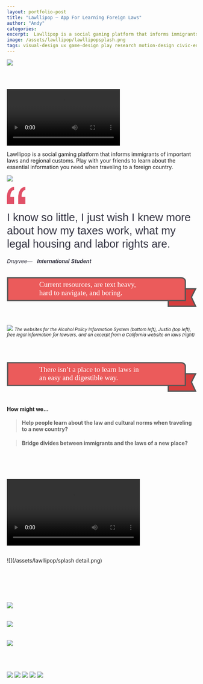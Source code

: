 ```yaml
---
layout: portfolio-post
title: "Lawllipop — App For Learning Foreign Laws"
author: "Andy"
categories:
excerpt:  Lawllipop is a social gaming platform that informs immigrants of important laws and regional customs. Play with your friends to learn about the essential information you need when traveling to a foreign country.
image: /assets/lawllipop/lawllipopsplash.png
tags: visual-design ux game-design play research motion-design civic-engagement college
---
```


![](/assets/lawllipop/lawllipopsplash1.png)


<br>
<br>


<video autoplay loop controls> <source src="/assets/lawllipop/gameplay.mp4" type="video/mp4"/></video>

Lawllipop is a social gaming platform that informs immigrants of important laws and regional customs. Play with your friends to learn about the essential information you need when traveling to a foreign country.


![](/assets/lawllipop/lawstat.png)



<svg width="487px" height="205px" viewBox="0 0 487 205" version="1.1" xmlns="http://www.w3.org/2000/svg" xmlns:xlink="http://www.w3.org/1999/xlink">
    <!-- Generator: Sketch 49.3 (51167) - http://www.bohemiancoding.com/sketch -->
    <desc>Created with Sketch.</desc>
    <defs></defs>
    <g id="Website" stroke="none" stroke-width="1" fill="none" fill-rule="evenodd">
        <text id="Super-duper-long-des-Copy-4" font-family="Helvetica" font-size="28.8" font-weight="normal" fill="#333341">
            <tspan x="0" y="91">I know so little, I just wish I knew more </tspan>
            <tspan x="0" y="126">about how my taxes work, what my </tspan>
            <tspan x="0" y="161">legal housing and labor rights are.</tspan>
        </text>
        <path d="M18.9763636,8.29942418 C14.8781613,9.06462315 11.9975841,12.0076519 10.3345455,17.1285988 C9.50302615,19.6596416 9.08727273,22.161216 9.08727273,24.6333973 C9.08727273,24.9277046 9.10212106,25.1778621 9.13181818,25.3838772 C9.1615153,25.5898923 9.20606031,26.0460617 9.26545455,26.7523992 L18.9763636,26.7523992 L18.9763636,46 L0,46 L0,28.2533589 C0,19.541863 1.75210369,12.8317574 5.25636364,8.12284069 C8.76062358,3.41392399 13.3339112,0.706337505 18.9763636,0 L18.9763636,8.29942418 Z M49,8.29942418 C45.733317,8.82917731 43.2536448,10.6538552 41.5609091,13.7735125 C39.8681734,16.8931698 39.0218182,20.4836649 39.0218182,24.5451056 C39.0218182,24.8982743 39.0366665,25.2514378 39.0663636,25.6046065 C39.0960608,25.9577753 39.1703024,26.340369 39.2890909,26.7523992 L49,26.7523992 L49,46 L29.9345455,46 L29.9345455,28.2533589 C29.9345455,21.2488453 31.4193791,14.9949092 34.3890909,9.49136276 C37.3588027,3.98781637 42.2290571,0.824060422 49,0 L49,8.29942418 Z" id="“" fill="#E15067"></path>
        <text id="Super-duper-long-des-Copy-3" font-family="Helvetica-Oblique, Helvetica" font-size="14.4" font-style="italic" font-weight="normal" fill="#333341">
            <tspan x="0" y="202">Druyvee</tspan>
            <tspan x="53.6203125" y="202" font-family="Helvetica">  — </tspan>
            <tspan x="80.0226562" y="202" font-family="Helvetica-Bold, Helvetica" font-weight="bold">International Student</tspan>
        </text>
    </g>
</svg>
<br>
<br>
<!-- # **“** -->

<!-- #### I know so little, I just wish I knew more about how my taxes work, what my legal housing and labor rights are.
<Br>
*Druyvee* — **International Student** -->

<br>

<svg width="535px" height="84px" viewBox="0 0 535 84" version="1.1" xmlns="http://www.w3.org/2000/svg" xmlns:xlink="http://www.w3.org/1999/xlink">
    <!-- Generator: Sketch 49.3 (51167) - http://www.bohemiancoding.com/sketch -->
    <desc>Created with Sketch.</desc>
    <defs></defs>
    <g id="Page-1" stroke="none" stroke-width="1" fill="none" fill-rule="evenodd">
        <g id="Artboard-Copy" transform="translate(-46.000000, -33.000000)">
            <polygon id="Fill-2" stroke="#555555" stroke-width="3.6" fill="#D73E3E" points="578 66 544.16697 66 544.16697 96.1173819 501 95.5371697 501 115 578 115 566.159168 89.4361877"></polygon>
            <path d="M549,57.4021867 L549,44.5984896 C549,39.2972053 543.706624,35 537.174773,35 L59.8252269,35 C59.8252269,35 55.8834846,35 48,35 L48,99 L549,99 L549,57.4021867 Z" id="Fill-3" stroke="#555555" stroke-width="3.6" fill="#EB5B5B"></path>
            <text id="Current-resources,-a" font-family="ArialRoundedMTBold, Arial Rounded MT Bold" font-size="20.4" font-weight="normal" fill="#FFFFFF">
                <tspan x="137" y="61">Current resources, are text heavy, </tspan>
                <tspan x="137" y="84">hard to navigate, and boring.</tspan>
            </text>
        </g>
    </g>
</svg>
<br>
<br>
<br>


![](/assets/lawllipop/Group.png)
<small>_The websites for the Alcohol Policy Information System (bottom left), Justia (top left), free legal information for lawyers, and an excerpt from a California website on laws (right)_</small>
<br>
<br>
<br>
<br>

<svg width="535px" height="84px" viewBox="0 0 535 84" version="1.1" xmlns="http://www.w3.org/2000/svg" xmlns:xlink="http://www.w3.org/1999/xlink">
    <!-- Generator: Sketch 49.3 (51167) - http://www.bohemiancoding.com/sketch -->
    <desc>Created with Sketch.</desc>
    <defs></defs>
    <g id="Page-1" stroke="none" stroke-width="1" fill="none" fill-rule="evenodd">
        <g id="Artboard" transform="translate(-46.000000, -33.000000)">
            <polygon id="Fill-2" stroke="#555555" stroke-width="3.6" fill="#D73E3E" points="578 66 544.16697 66 544.16697 96.1173819 501 95.5371697 501 115 578 115 566.159168 89.4361877"></polygon>
            <path d="M549,57.4021867 L549,44.5984896 C549,39.2972053 543.706624,35 537.174773,35 L59.8252269,35 C59.8252269,35 55.8834846,35 48,35 L48,99 L549,99 L549,57.4021867 Z" id="Fill-3" stroke="#555555" stroke-width="3.6" fill="#EB5B5B"></path>
            <text id="There-isn’t-a-place" font-family="ArialRoundedMTBold, Arial Rounded MT Bold" font-size="20.4" font-weight="normal" fill="#FFFFFF">
                <tspan x="137" y="61">There isn’t a place to learn laws in </tspan>
                <tspan x="137" y="84">an easy and digestible way.</tspan>
            </text>
        </g>
    </g>
</svg>

<br>
<br>

#### How might we…
> #### Help people learn about the law and cultural norms when traveling to a new country?


> #### Bridge divides between immigrants and the laws of a new place?

<br>
<br>
<br>
<br>

<video width="70%" autoplay loop controls>
  <source src="/assets/lawllipop/gameplay.mp4" type="video/mp4" />
</video>

<br>
<br>

![](/assets/lawllipop/splash detail.png)
<br>
<br>
<br>
<br>
<br>
<br>
<br>
![](/assets/lawllipop/badge1.png)
<br>
<br>
<br>
![](/assets/lawllipop/badge2.png)
<br>
<br>
<br>
![](/assets/lawllipop/badge3.png)
<br>
<br>
<br>
<br>
<br>
![](/assets/lawllipop/lawscreens1.png)
![](/assets/lawllipop/lawscreens2.png)
![](/assets/lawllipop/img1.jpeg)
![](/assets/lawllipop/img2.jpeg)
![](/assets/lawllipop/img3.jpeg)
